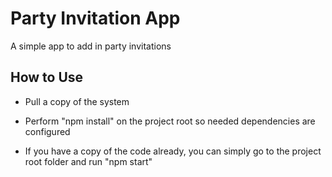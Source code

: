 # Party Invitation App

A simple app to add in party invitations

## How to Use

- Pull a copy of the system

- Perform "npm install" on the project root so needed dependencies are configured

- If you have a copy of the code already, you can simply go to the project root folder and run "npm start"
